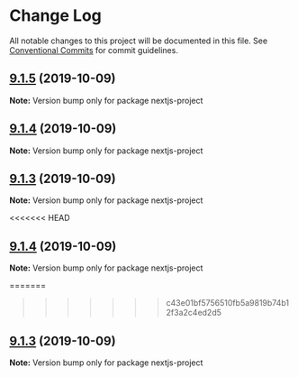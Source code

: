 # Change Log

All notable changes to this project will be documented in this file.
See [Conventional Commits](https://conventionalcommits.org) for commit guidelines.

## [9.1.5](https://github.com/iSplasher/next.js/compare/v9.1.4...v9.1.5) (2019-10-09)

**Note:** Version bump only for package nextjs-project

## [9.1.4](https://github.com/iSplasher/next.js/compare/v9.1.2...v9.1.4) (2019-10-09)

**Note:** Version bump only for package nextjs-project

## [9.1.3](https://github.com/iSplasher/next.js/compare/v9.1.2...v9.1.3) (2019-10-09)

**Note:** Version bump only for package nextjs-project

<<<<<<< HEAD

## [9.1.4](https://github.com/iSplasher/next.js/compare/v9.1.3...v9.1.4) (2019-10-09)

**Note:** Version bump only for package nextjs-project

=======

> > > > > > > c43e01bf5756510fb5a9819b74b12f3a2c4ed2d5

## [9.1.3](https://github.com/iSplasher/next.js/compare/v9.1.2...v9.1.3) (2019-10-09)

**Note:** Version bump only for package nextjs-project
